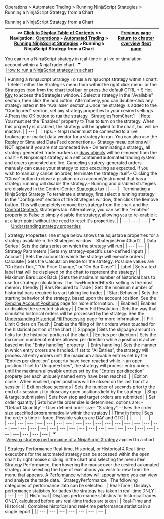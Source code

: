 ﻿
Operations > Automated Trading > Running NinjaScript Strategies > Running a NinjaScript Strategy from a Chart

Running a NinjaScript Strategy from a Chart

| << [Click to Display Table of Contents](running_a_ninjascript_strategy.md) >> **Navigation:**     [Operations](operations-1.md) > [Automated Trading](automated_trading-1.md) > [Running NinjaScript Strategies](running_ninjascript_strategies-1.md) > Running a NinjaScript Strategy from a Chart | [Previous page](syncing_account_positions-1.md) [Return to chapter overview](running_ninjascript_strategies-1.md) [Next page](running_a_ninjascript_strateg2-1.md) |
| --- | --- |
You can run a NinjaScript strategy in real-time in a live or simulation account within a NinjaTrader chart.
![tog_minus](tog_minus-1.gif)        [How to run a NinjaScript strategy in a chart](javascript:HMToggle('toggle','HowToRunAninjascriptStrategyInAChart','HowToRunAninjascriptStrategyInAChart_ICON'))

| Running a NinjaScript Strategy To run a NinjaScript strategy within a chart:   1.Select either the Strategies menu from within the right click menu, or the Strategies icon from the chart tool bar, or press the default CTRL + S [Hot Key](hot_key_manager-1.md) to access the Strategies window.2.Select a strategy in the "Available" section, then click the add button. Alternatively, you can double-click any strategy listed in the "Available" section.3.Once the strategy is added to the "Configured" section, set any strategy properties to your desired settings. 4.Press the OK button to run the strategy.  StrategiesFromChart1     | Note: You must set the "Enabled" property to True to turn on the strategy. When this property is disabled, the strategy will be applied to the chart, but will be inactive. | | --- |        | Tips: - NinjaTrader must be connected to a live brokerage or market data vendor for a strategy to run. You can also use the Replay or Simulated Data Feed connections.- Strategy menu options will NOT appear if you are not connected live - On terminating a strategy, all strategy generated trade markers or [draw objects](drawing_tools-1.md) will be removed from the chart - A NinjaScript strategy is a self contained automated trading system, and orders generated are live. Canceling strategy-generated orders manually can cause your strategy to stop executing as expected. If you wish to manually cancel an order, terminate the strategy itself.- Clicking the "Close" button to close a position on an account/instrument that has a strategy running will disable the strategy.- Running and disabled strategies are displayed in the Control Center [Strategies](options_strategies-1.md) tab | | --- |      Terminating a NinjaScript Strategy To terminate a strategy, first select a running strategy in the "Configured" section of the Strategies window, then click the Remove button. This will completely remove the strategy from the chart and the [Control Center's](control_center-1.md) Strategies tab. Alternatively, you can set the "Enabled" property to False to simply disable the strategy, allowing you to re-enable it at a later point without the need to reset it's properties. |
| --- | --- | --- |
![tog_minus](tog_minus-1.gif)        [Understanding strategy properties](javascript:HMToggle('toggle','UnderstandingStrategyProperties','UnderstandingStrategyProperties_ICON'))

| Strategy Properties The image below shows the adjustable properties for a strategy available in the Strategies window:   StrategiesFromChart2     | Data Series | Sets the data series on which the strategy will run | | --- | --- | | Strategy Parameters | Sets any strategy-specific user-defined inputs | | Account | Sets the account to which the strategy will execute orders | | Calculate | Sets the Calculation Mode for the strategy. Possible values are "On Each Tick," "On Price Change," or "On Bar Close" | | Label | Sets a text label that will be displayed on the chart to represent the strategy | | Maximum Bars Look Back | Sets the maximum number of historical bars to use for strategy calculations. The TwoHundredFiftySix setting is the most memory friendly | | Bars Required to Trade | Sets the minimum number of historical bars required to start taking live trades | | Start Behavior | Sets the starting behavior of the strategy, based upon the account position. See the [Syncing Account Positions](syncing_account_positions-1.md) page for more information. | | Enabled | Enables or disables the selected strategy | | Order Fill Resolution | Sets the way that simulated historical orders will be processed by the strategy. See the [Understanding Historical Fill Processing](understanding_historical_fill_-1.md) page for more information. | | Fill Limit Orders on Touch | Enables the filling of limit orders when touched for the historical portion of the chart | | Slippage | Sets the slippage amount in ticks for the historical portion of the chart | | Entries per direction | Sets the maximum number of entries allowed per direction while a position is active based on the "Entry handling" property | | Entry handling | Sets the manner in which entry orders are handled. If set to "AllEntries", the strategy will process all entry orders until the maximum allowable entries set by the "Entries per direction" property have been reached while in an open position. If set to "UniqueEntries", the strategy will process entry orders until the maximum allowable entries set by the "Entries per direction" property per each uniquely named entry have been reached. | | Exit on close | When enabled, open positions will be closed on the last bar of a session | | Exit on close seconds | Sets the number of seconds prior to the end of a session at to close any open positions held by the strategy | | Stop & target submission | Sets how stop and target orders are submitted | | Set order quantity | Sets how the order size is determined, options are: - "Default Quantity" - User defined order size- "Strategy" - Uses the order size specified programmatically within the strategy | | Time in force | Sets the order's time in force. Possible values are DAY and GTC | |
| --- | --- | --- | --- | --- | --- | --- | --- | --- | --- | --- | --- | --- | --- | --- | --- | --- | --- | --- | --- | --- | --- | --- | --- | --- | --- | --- | --- | --- | --- | --- | --- | --- | --- | --- | --- | --- | --- | --- |
![tog_minus](tog_minus-1.gif)        [Viewing strategy performance of a NinjaScript Strategy](javascript:HMToggle('toggle','RunningAninjascriptStrategyFromAChart','RunningAninjascriptStrategyFromAChart_ICON')) applied to a chart

| Strategy Performance Real-time, Historical, or Historical & Real-time executions for the automated strategy can be accessed within the open chart by right mouse clicking in the chart and selecting the menu item Strategy Performance, then hovering the mouse over the desired automated strategy and selecting the type of executions you wish to view from the menu that appears. A [Performance window](performance_displays-1.md) will appear where you can view and analyze the trade data.   StrategyPerformance   The following categories of performance data can be selected:     | Real-Time | Displays performance statistics for trades the strategy has taken in real-time ONLY | | --- | --- | | Historical | Displays performance statistics for historical trades ONLY, calculated before any real-time trades are taken | | Real-Time and Historical | Combines historical and real-time performance statistics in a single report | |
| --- | --- | --- | --- | --- | --- | --- |

